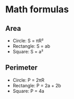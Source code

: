 # Math formulas
## Area
- Circle: S = πR²
- Rectangle: S = ab
- Square: S = a²

## Perimeter 
- Circle: P = 2πR
- Rectangle: P = 2a + 2b
- Square: P = 4a

